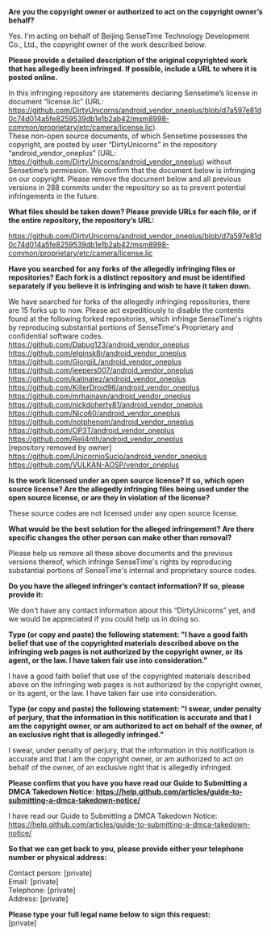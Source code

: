 **Are you the copyright owner or authorized to act on the copyright owner’s behalf?**

Yes. I'm acting on behalf of Beijing SenseTime Technology Development Co., Ltd., the copyright owner of the work described below.

**Please provide a detailed description of the original copyrighted work that has allegedly been infringed. If possible, include a URL to where it is posted online.**

In this infringing repository are statements declaring Sensetime’s license in document “license.lic” (URL: https://github.com/DirtyUnicorns/android_vendor_oneplus/blob/d7a597e81d0c74d014a5fe8259539db1e1b2ab42/msm8998-common/proprietary/etc/camera/license.lic).  
These non-open source documents, of which Sensetime possesses the copyright, are posted by user “DirtyUnicorns” in the repository “android_vendor_oneplus” (URL: https://github.com/DirtyUnicorns/android_vendor_oneplus) without Sensetime’s permission. We confirm that the document below is infringing on our copyright. Please remove the document below and all previous versions in 288 commits under the repository so as to prevent potential infringements in the future.

**What files should be taken down? Please provide URLs for each file, or if the entire repository, the repository’s URL:**

https://github.com/DirtyUnicorns/android_vendor_oneplus/blob/d7a597e81d0c74d014a5fe8259539db1e1b2ab42/msm8998-common/proprietary/etc/camera/license.lic

**Have you searched for any forks of the allegedly infringing files or repositories? Each fork is a distinct repository and must be identified separately if you believe it is infringing and wish to have it taken down.**

We have searched for forks of the allegedly infringing repositories, there are 15 forks up to now. Please act expeditiously to disable the contents found at the following forked repositories, which infringe SenseTime's rights by reproducing substantial portions of SenseTime's Proprietary and confidential software codes.  
https://github.com/Dabug123/android_vendor_oneplus   
https://github.com/elginsk8r/android_vendor_oneplus  
https://github.com/GjorgjiL/android_vendor_oneplus   
https://github.com/jeepers007/android_vendor_oneplus  
https://github.com/katinatez/android_vendor_oneplus  
https://github.com/KillerDroid96/android_vendor_oneplus  
https://github.com/mrhainavn/android_vendor_oneplus  
https://github.com/nickdoherty81/android_vendor_oneplus  
https://github.com/Nico60/android_vendor_oneplus  
https://github.com/notphenom/android_vendor_oneplus   
https://github.com/OP3T/android_vendor_oneplus  
https://github.com/Reli4nth/android_vendor_oneplus  
[repository removed by owner]  
https://github.com/UnicornioSucio/android_vendor_oneplus  
https://github.com/VULKAN-AOSP/vendor_oneplus  

**Is the work licensed under an open source license? If so, which open source license? Are the allegedly infringing files being used under the open source license, or are they in violation of the license?**

These source codes are not licensed under any open source license.

**What would be the best solution for the alleged infringement? Are there specific changes the other person can make other than removal?**

Please help us remove all these above documents and the previous versions thereof, which infringe SenseTime's rights by reproducing substantial portions of SenseTime's internal and proprietary source codes.

**Do you have the alleged infringer’s contact information? If so, please provide it:**

We don't have any contact information about this “DirtyUnicorns” yet, and we would be appreciated if you could help us in doing so.

**Type (or copy and paste) the following statement: "I have a good faith belief that use of the copyrighted materials described above on the infringing web pages is not authorized by the copyright owner, or its agent, or the law. I have taken fair use into consideration."**

I have a good faith belief that use of the copyrighted materials described above on the infringing web pages is not authorized by the copyright owner, or its agent, or the law. I have taken fair use into consideration.

**Type (or copy and paste) the following statement: "I swear, under penalty of perjury, that the information in this notification is accurate and that I am the copyright owner, or am authorized to act on behalf of the owner, of an exclusive right that is allegedly infringed."**

I swear, under penalty of perjury, that the information in this notification is accurate and that I am the copyright owner, or am authorized to act on behalf of the owner, of an exclusive right that is allegedly infringed.

**Please confirm that you have you have read our Guide to Submitting a DMCA Takedown Notice: https://help.github.com/articles/guide-to-submitting-a-dmca-takedown-notice/**

I have read our Guide to Submitting a DMCA Takedown Notice: https://help.github.com/articles/guide-to-submitting-a-dmca-takedown-notice/

**So that we can get back to you, please provide either your telephone number or physical address:**

Contact person: [private]  
Email: [private]  
Telephone: [private]  
Address: [private]  

**Please type your full legal name below to sign this request:**  
[private]

